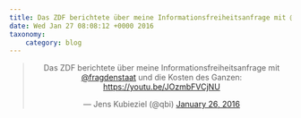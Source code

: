 ```yaml
---
title: Das ZDF berichtete über meine Informationsfreiheitsanfrage mit @fragdenstaat und die Kosten des Ganzen:  https://youtu.be/JOzmbFVCjNU
date: Wed Jan 27 08:08:12 +0000 2016
taxonomy:
    category: blog
---
```

<blockquote class="twitter-tweet" align="center" width="350"><p lang="de" dir="ltr">Das ZDF berichtete über meine Informationsfreiheitsanfrage mit <a href="https://twitter.com/fragdenstaat">@fragdenstaat</a> und die Kosten des Ganzen:  &#10;<a href="https://youtu.be/JOzmbFVCjNU">https://youtu.be/JOzmbFVCjNU</a></p>&mdash; Jens Kubieziel (@qbi) <a href="https://twitter.com/qbi/status/692102204854013954">January 26, 2016</a></blockquote>
